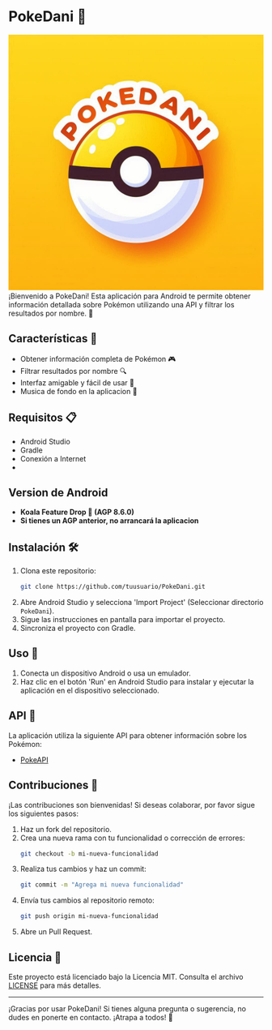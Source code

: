 # PokeDani 🐾

![Logo de Glorifrutas](app/src/main/res/drawable/pokedanilogo.png)
¡Bienvenido a PokeDani! Esta aplicación para Android te permite obtener información detallada sobre
Pokémon utilizando una API y filtrar los resultados por nombre. 🌟

## Características 🌟

- Obtener información completa de Pokémon 🎮
- Filtrar resultados por nombre 🔍
- Interfaz amigable y fácil de usar 📱
- Musica de fondo en la aplicacion 🎵

## Requisitos 📋

- Android Studio
- Gradle
- Conexión a Internet
-

## Version de Android

- **Koala Feature Drop 🐨 (AGP 8.6.0)**
- **Si tienes un AGP anterior, no arrancará la aplicacion**

## Instalación 🛠️

1. Clona este repositorio:
    ```bash
    git clone https://github.com/tuusuario/PokeDani.git
    ```
2. Abre Android Studio y selecciona 'Import Project' (Seleccionar directorio `PokeDani`).
3. Sigue las instrucciones en pantalla para importar el proyecto.
4. Sincroniza el proyecto con Gradle.

## Uso 🚀

1. Conecta un dispositivo Android o usa un emulador.
2. Haz clic en el botón 'Run' en Android Studio para instalar y ejecutar la aplicación en el
   dispositivo seleccionado.

## API 🔗

La aplicación utiliza la siguiente API para obtener información sobre los Pokémon:

- [PokeAPI](https://pokeapi.co/)

## Contribuciones 🤝

¡Las contribuciones son bienvenidas! Si deseas colaborar, por favor sigue los siguientes pasos:

1. Haz un fork del repositorio.
2. Crea una nueva rama con tu funcionalidad o corrección de errores:
    ```bash
    git checkout -b mi-nueva-funcionalidad
    ```
3. Realiza tus cambios y haz un commit:
    ```bash
    git commit -m "Agrega mi nueva funcionalidad"
    ```
4. Envía tus cambios al repositorio remoto:
    ```bash
    git push origin mi-nueva-funcionalidad
    ```
5. Abre un Pull Request.

## Licencia 📜

Este proyecto está licenciado bajo la Licencia MIT. Consulta el archivo [LICENSE](LICENSE) para más
detalles.

---

¡Gracias por usar PokeDani! Si tienes alguna pregunta o sugerencia, no dudes en ponerte en contacto.
¡Atrapa a todos! 🎉
